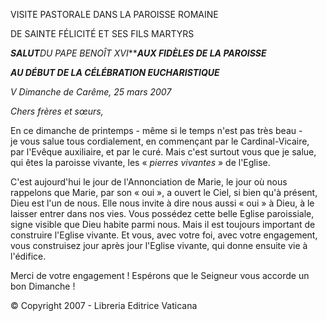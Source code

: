 VISITE PASTORALE DANS LA PAROISSE ROMAINE

DE SAINTE FÉLICITÉ ET SES FILS MARTYRS

***SALUT**DU PAPE BENOÎT XVI******AUX FIDÈLES DE LA PAROISSE***

***AU DÉBUT DE LA CÉLÉBRATION EUCHARISTIQUE***

*V Dimanche de Carême, 25 mars 2007*

*Chers frères et sœurs,*

En ce dimanche de printemps - même si le temps n'est pas très beau - je vous salue tous cordialement, en commençant par le Cardinal-Vicaire, par l'Evêque auxiliaire, et par le curé. Mais c'est surtout vous que je salue, qui êtes la paroisse vivante, les « *pierres vivantes* » de l'Eglise.

C'est aujourd'hui le jour de l'Annonciation de Marie, le jour où nous rappelons que Marie, par son « oui », a ouvert le Ciel, si bien qu'à présent, Dieu est l'un de nous. Elle nous invite à dire nous aussi « oui » à Dieu, à le laisser entrer dans nos vies. Vous possédez cette belle Eglise paroissiale, signe visible que Dieu habite parmi nous. Mais il est toujours important de construire l'Eglise vivante. Et vous, avec votre foi, avec votre engagement, vous construisez jour après jour l'Eglise vivante, qui donne ensuite vie à l'édifice.

Merci de votre engagement ! Espérons que le Seigneur vous accorde un bon Dimanche !

© Copyright 2007 - Libreria Editrice Vaticana